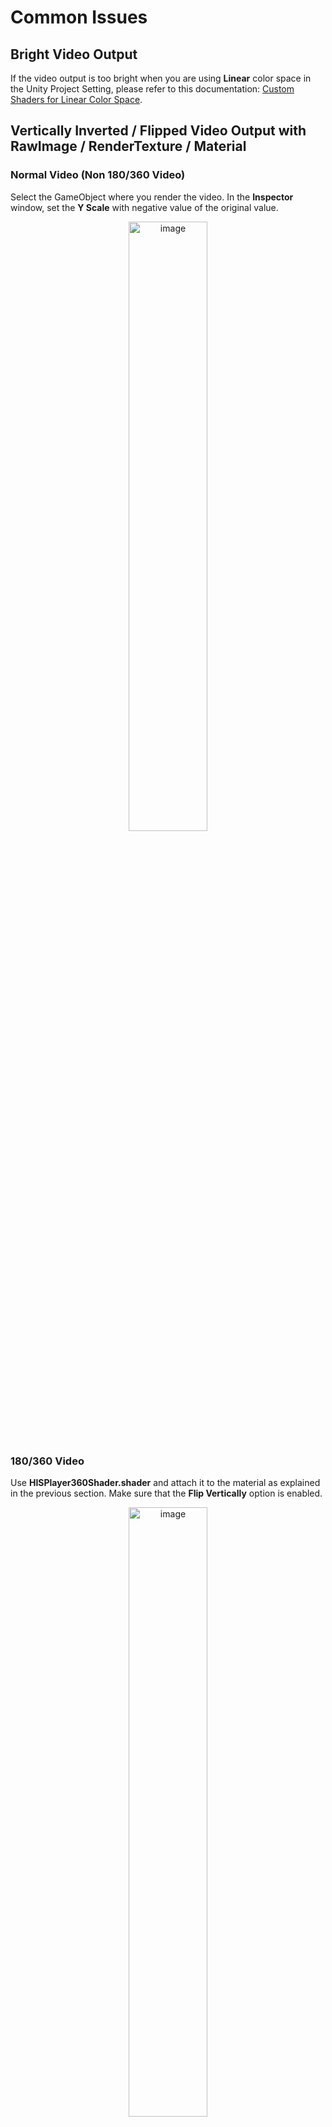 # Common Issues

## Bright Video Output
If the video output is too bright when you are using **Linear** color space in the Unity Project Setting, please refer to this documentation: [Custom Shaders for Linear Color Space](https://hisplayer.github.io/UnityAndroid-SDK/#/shaders).

## Vertically Inverted / Flipped Video Output with RawImage / RenderTexture / Material
### Normal Video (Non 180/360 Video)
Select the GameObject where you render the video. In the **Inspector** window, set the **Y Scale** with negative value of the original value.
<p align="center">
  <img width="50%" alt="image" src="https://github.com/user-attachments/assets/a65b409a-1af9-48be-a676-e2c8ed91aa96">
</p>

### 180/360 Video
Use **HISPlayer360Shader.shader** and attach it to the material as explained in the previous section. Make sure that the **Flip Vertically** option is enabled.

<p align="center">
  <img width="50%" alt="image" src="https://github.com/user-attachments/assets/3102cf49-0598-4914-8a54-ef00443853d5">
</p>

## Meta Quest Store Android Target API Level 32
HISPlayer SDK requires Android Target API Level 33, but Meta Quest Store requires Android Target API Level 32. To solve this, please download the updated custom Android gradle files from the following links depending on your Unity version:
- [Unity 6](https://downloads.hisplayer.com/Unity/Resources/Android32_Unity6.zip)
- [Unity 2022](https://downloads.hisplayer.com/Unity/Resources/Android32.zip)
- [Unity 2021 & 2020](https://downloads.hisplayer.com/Unity/Resources/Android32_Unity2020_2021.zip)

Please follow these steps after downloading the zip file:
- Extract the zip file. It contains **gradleTemplate.properties**, **launcherTemplate.gradle** and **mainTemplate.gradle**.
- Copy the 3 files above to your **UnityProject\Assets\Plugins\Android\...** This will replace the old files.
- Build and run your project again.

If you see the following errors and warning in HISPlayerSettings after copying the new files, you can ignore it.
<p align="center">
  <img width="40%" alt="image" src="https://github.com/user-attachments/assets/10591651-e27d-4d06-ba08-1280c10fd964">
</p>

## Android PlayStore Target API Level 34
If your project requires Target API Level higher than 33 such as 34, then you can select the higher Target API Level and ignore the error message in the HISPlayer settings window. 

